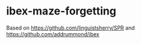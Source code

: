 # ibex-maze-forgetting
Based on https://github.com/linguistsherry/SPR and https://github.com/addrummond/ibex
